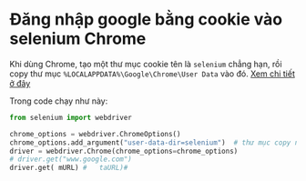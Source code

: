 # Đăng nhập google bằng cookie vào selenium Chrome
Khi dùng Chrome, tạo một thư mục cookie tên là `selenium` chẳng hạn, rồi copy thư mục `%LOCALAPPDATA%\Google\Chrome\User Data` vào đó. 
[Xem chi tiết ở đây](https://chromium.googlesource.com/chromium/src/+/refs/heads/main/docs/user_data_dir.md)

Trong code chạy như này:

```python
from selenium import webdriver

chrome_options = webdriver.ChromeOptions()
chrome_options.add_argument("user-data-dir=selenium")  # thư mục copy như trên
driver = webdriver.Chrome(chrome_options=chrome_options)
# driver.get("www.google.com")
driver.get( mURL) #   taURL)#  
```


